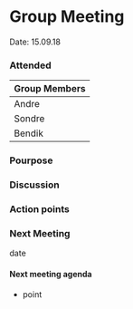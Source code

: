 
# Group Meeting

Date: 15.09.18

### Attended
| Group Members  |
| ------------- | 
| Andre | 
| Sondre |
| Bendik |

### Pourpose


### Discussion


### Action points


### Next Meeting
  date
  #### Next meeting agenda
  - point
